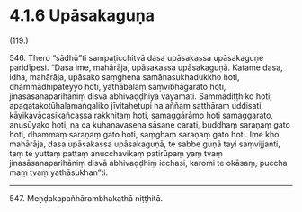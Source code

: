 # 4.1.6 Upāsakaguṇa

(119.)

546\. Thero “sādhū”ti sampaṭicchitvā dasa upāsakassa upāsakaguṇe paridīpesi. “Dasa ime, mahārāja, upāsakassa upāsakaguṇā. Katame dasa, idha, mahārāja, upāsako saṃghena samānasukhadukkho hoti, dhammādhipateyyo hoti, yathābalaṃ saṃvibhāgarato hoti, jinasāsanaparihāniṃ disvā abhivaḍḍhiyā vāyamati. Sammādiṭṭhiko hoti, apagatakotūhalamaṅgaliko jīvitahetupi na aññaṃ satthāraṃ uddisati, kāyikavācasikañcassa rakkhitaṃ hoti, samaggārāmo hoti samaggarato, anusūyako hoti, na ca kuhanavasena sāsane carati, buddhaṃ saraṇaṃ gato hoti, dhammaṃ saraṇaṃ gato hoti, saṃghaṃ saraṇaṃ gato hoti. Ime kho, mahārāja, dasa upāsakassa upāsakaguṇā, te sabbe guṇā tayi saṃvijjanti, taṃ te yuttaṃ pattaṃ anucchavikaṃ patirūpaṃ yaṃ tvaṃ jinasāsanaparihāniṃ disvā abhivaḍḍhiṃ icchasi, karomi te okāsaṃ, puccha maṃ tvaṃ yathāsukhan”ti.

---

547\. Meṇḍakapañhārambhakathā niṭṭhitā.
